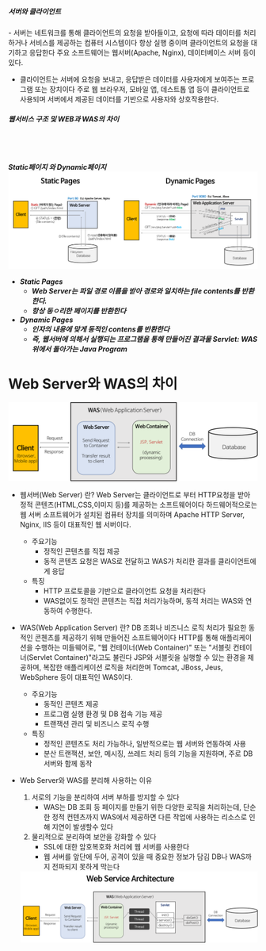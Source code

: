 <h5>서버와 클라이언트</h5>
 - 서버는 네트워크를 통해 클라이언트의 요청을 받아들이고, 요청에 따라 데이터를 처리하거나 서비스를 제공하는 컴퓨터 시스템이다
   항상 실행 중이며 클라이언트의 요청을 대기하고 응답한다 주요 소프트웨어는 웹서버(Apache, Nginx), 데이터베이스 서버 등이 있다.

 - 클라이언트는 서버에 요청을 보내고, 응답받은 데이터를 사용자에게 보여주는 프로그램 또는 장치이다
   주로 웹 브라우저, 모바일 앱, 데스트톱 앱 등이 클라이언트로 사용되며 서버에서 제공된 데이터를 기반으로 사용자와 상호작용한다.

<h5>웹서비스 구조 및 WEB과 WAS의 차이</h5>
  <br><br>

  <h5>Static페이지 와 Dynamic페이지
  <img src="/study\assets\static-vs-dynamic.png" />

  - Static Pages
    * Web Server는 파일 경로 이름을 받아 경로와 일치하는 file contents를 반환한다.
    * 항상 동ㅇ리한 페이지를 반환한다
  - Dynamic Pages
    * 인자의 내용에 맞게 동적인 contens를 반환한다
    * 즉, 웹서버에 의해서 실행되는 프로그램을 통해 만들어진 결과물 Servlet: WAS 위에서 돌아가는 Java Program

  # Web Server와 WAS의 차이
  <img src="/study\assets\webserver-vs-was1.png" />

  - 웹서버(Web Server) 란?
    Web Server는 클라이언트로 부터 HTTP요청을 받아 정적 콘텐츠(HTML,CSS,이미지 등)를 제공하는 소프트웨어이다
    하드웨어적으로는 웹 서버 소프트웨어가 설치된 컴퓨터 장치를 의미하며 Apache HTTP Server, Nginx, IIS 등이 대표적인 웹 서버이다.

    * 주요기능 
      - 정적인 콘텐츠를 직접 제공
      - 동적 콘텐츠 요청은 WAS로 전달하고 WAS가 처리한 결과를 클라이언트에게 응답
    * 특징
      - HTTP 프로토콜을 기반으로 클라이언트 요청을 처리한다
      - WAS없이도 정적인 콘텐츠는 직접 처리가능하며, 동적 처리는 WAS와 연동하여 수행한다.


  - WAS(Web Application Server) 란?
    DB 조회나 비즈니스 로직 처리가 필요한 동적인 콘첸츠를 제공하기 위해 만들어진 소프트웨어이다
    HTTP를 통해 애플리케이션을 수행하는 미들웨어로, "웹 컨테이너(Web Container)" 또는 "서블릿 컨테이너(Servlet Container)"라고도 불린다
    JSP와 서블릿을 실행할 수 있는 환경을 제공하며, 복잡한 애플리케이션 로직을 처리한며 Tomcat, JBoss, Jeus, WebSphere 등이 대표적인 WAS이다.

    * 주요기능
      - 동적인 콘텐츠 제공
      - 프로그램 실행 환경 및 DB 접속 기능 제공
      - 트랜잭션 관리 및 비즈니스 로직 수행
    * 특징
      - 정적인 콘텐츠도 처리 가능하나, 일반적으로는 웹 서버와 연동하여 사용
      - 분산 트랜잭션, 보안, 메시징, 쓰레드 처리 등의 기능을 지원하며, 주로 DB 서버와 함께 동작 

 
  - Web Server와 WAS를 분리해 사용하는 이유
    1) 서로의 기능을 분리하여 서버 부하를 방지할 수 있다
        - WAS는 DB 조회 등 페이지를 만들기 위한 다양한 로직을 처리하는데, 단순한 정적 컨텐츠까지 WAS에서 제공하면
          다른 작업에 사용하는 리소스로 인해 지연이 발생할수 있다
    2) 물리적으로 분리하여 보안을 강화할 수 있다
        - SSL에 대한 암호복호화 처리에 웹 서버를 사용한다 
        - 웹 서버를 앞단에 두어, 공격이 있을 때 중요한 정보가 담김 DB나 WAS까지 전파되지 못하게 막는다     

    <img src="/study/assets\web-service-architecture.png" />
 